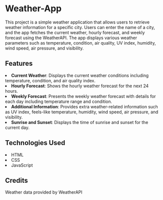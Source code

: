 # Weather-App

<p>This project is a simple weather application that allows users to retrieve weather information for a specific city. Users can enter the name of a city, and the app fetches the current weather, hourly forecast, and weekly forecast using the WeatherAPI. The app displays various weather parameters such as temperature, condition, air quality, UV index, humidity, wind speed, air pressure, and visibility.</p>

<h2>Features</h2>
<li><b>Current Weather</b>: Displays the current weather conditions including temperature, condition, and air quality index.</li>
<li><b>Hourly Forecast</b>: Shows the hourly weather forecast for the next 24 hours.</li>
<li><b>Weekly Forecast</b>: Presents the weekly weather forecast with details for each day including temperature range and condition.</li>
<li><b>Additional Information</b>: Provides extra weather-related information such as UV index, feels-like temperature, humidity, wind speed, air pressure, and visibility.</li>
<li><b>Sunrise and Sunset</b>: Displays the time of sunrise and sunset for the current day.</li>

<h2>Technologies Used</h2>
<li>HTML</li>
<li>CSS</li>
<li>JavaScript</li>

<h2>Credits</h2>
<p>Weather data provided by WeatherAPI</p>